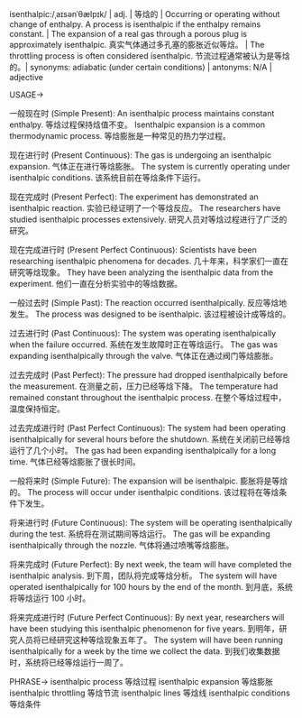 isenthalpic:/ˌaɪsənˈθælpɪk/ | adj. | 等焓的 | Occurring or operating without change of enthalpy.  A process is isenthalpic if the enthalpy remains constant. | The expansion of a real gas through a porous plug is approximately isenthalpic.  真实气体通过多孔塞的膨胀近似等焓。 | The throttling process is often considered isenthalpic. 节流过程通常被认为是等焓的。| synonyms: adiabatic (under certain conditions) | antonyms:  N/A | adjective


USAGE->

一般现在时 (Simple Present):
An isenthalpic process maintains constant enthalpy. 等焓过程保持焓值不变。
Isenthalpic expansion is a common thermodynamic process. 等焓膨胀是一种常见的热力学过程。

现在进行时 (Present Continuous):
The gas is undergoing an isenthalpic expansion. 气体正在进行等焓膨胀。
The system is currently operating under isenthalpic conditions. 该系统目前在等焓条件下运行。

现在完成时 (Present Perfect):
The experiment has demonstrated an isenthalpic reaction. 实验已经证明了一个等焓反应。
The researchers have studied isenthalpic processes extensively. 研究人员对等焓过程进行了广泛的研究。

现在完成进行时 (Present Perfect Continuous):
Scientists have been researching isenthalpic phenomena for decades. 几十年来，科学家们一直在研究等焓现象。
They have been analyzing the isenthalpic data from the experiment. 他们一直在分析实验中的等焓数据。

一般过去时 (Simple Past):
The reaction occurred isenthalpically. 反应等焓地发生。
The process was designed to be isenthalpic. 该过程被设计成等焓的。

过去进行时 (Past Continuous):
The system was operating isenthalpically when the failure occurred. 系统在发生故障时正在等焓运行。
The gas was expanding isenthalpically through the valve. 气体正在通过阀门等焓膨胀。

过去完成时 (Past Perfect):
The pressure had dropped isenthalpically before the measurement. 在测量之前，压力已经等焓下降。
The temperature had remained constant throughout the isenthalpic process. 在整个等焓过程中，温度保持恒定。

过去完成进行时 (Past Perfect Continuous):
The system had been operating isenthalpically for several hours before the shutdown.  系统在关闭前已经等焓运行了几个小时。
The gas had been expanding isenthalpically for a long time. 气体已经等焓膨胀了很长时间。

一般将来时 (Simple Future):
The expansion will be isenthalpic. 膨胀将是等焓的。
The process will occur under isenthalpic conditions. 该过程将在等焓条件下发生。

将来进行时 (Future Continuous):
The system will be operating isenthalpically during the test. 系统将在测试期间等焓运行。
The gas will be expanding isenthalpically through the nozzle. 气体将通过喷嘴等焓膨胀。

将来完成时 (Future Perfect):
By next week, the team will have completed the isenthalpic analysis. 到下周，团队将完成等焓分析。
The system will have operated isenthalpically for 100 hours by the end of the month. 到月底，系统将等焓运行 100 小时。

将来完成进行时 (Future Perfect Continuous):
By next year, researchers will have been studying this isenthalpic phenomenon for five years. 到明年，研究人员将已经研究这种等焓现象五年了。
The system will have been running isenthalpically for a week by the time we collect the data. 到我们收集数据时，系统将已经等焓运行一周了。


PHRASE->
isenthalpic process 等焓过程
isenthalpic expansion 等焓膨胀
isenthalpic throttling 等焓节流
isenthalpic lines 等焓线
isenthalpic conditions 等焓条件
